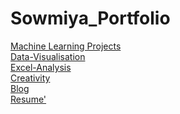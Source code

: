 # Sowmiya_Portfolio
[Machine Learning Projects](https://sowmya2790.github.io/Machine-Learning/)
<br>
[Data-Visualisation](https://sowmya2790.github.io/Data-Visualisation/)
<br>
[Excel-Analysis](https://sowmya2790.github.io/Excel-Analysis/)
<br>
[Creativity](https://sowmya2790.github.io/Creativity/)
<br>
[Blog](https://sowmya2790.github.io/Blog/)
<br>
[Resume'](https://sowmya2790.github.io/Resume'/)


